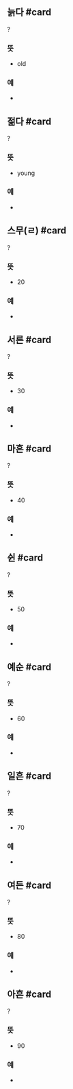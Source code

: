 ## 늙다 #card
?
### 뜻
- old
### 예
-
<!--SR:!2025-03-04,9,250-->

## 젊다 #card
?
### 뜻
- young
### 예
-
<!--SR:!2025-03-03,9,250-->

## 스무(ㄹ) #card
?
### 뜻
- 20
### 예
-
<!--SR:!2025-03-04,9,250-->

## 서른 #card
?
### 뜻
- 30
### 예
-
<!--SR:!2025-03-06,12,270-->

## 마흔 #card
?
### 뜻
- 40
### 예
-
<!--SR:!2025-03-03,9,250-->

## 쉰 #card
?
### 뜻
- 50
### 예
-
<!--SR:!2025-03-20,19,250-->

## 예순 #card
?
### 뜻
- 60
### 예
-
<!--SR:!2025-03-14,13,230-->

## 일흔 #card
?
### 뜻
- 70
### 예
-
<!--SR:!2025-03-03,9,250-->

## 여든 #card
?
### 뜻
- 80
### 예
-
<!--SR:!2025-03-02,8,250-->

## 아흔 #card
?
### 뜻
- 90
### 예
-
<!--SR:!2025-03-23,21,250-->
